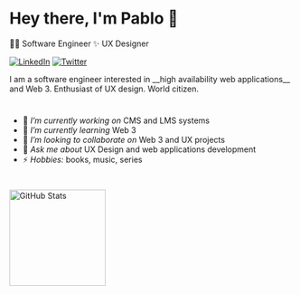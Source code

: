 <h1> Hey there, I'm Pablo 👋</h1>

<p>🧑‍💻 Software Engineer ✨ UX Designer</p>

<p align="left">

<a href="https://linkedin.com/in/thasipablo/"><img alt="LinkedIn" src="https://img.shields.io/badge/-thasipablo-0075b5?style=flat&logo=Linkedin&logoColor=white&link=https://www.linkedin.com/in/thasipablo/"></a>
<a href="https://twitter.com/thasipablo_"><img alt="Twitter" src="https://img.shields.io/badge/-@thasipablo_-08a0e9?style=flat&logo=twitter&logoColor=white&link=https://twitter.com/thasipablo_"></a>
</p>

<p align="left">  I am a software engineer interested in __high availability web applications__ and Web 3. Enthusiast of UX design. World citizen. 
</p>

<h1></h1>

- 🔭 _I’m currently working on_ CMS and LMS systems
- 🌱 _I’m currently learning_ Web 3
- 👯 _I’m looking to collaborate on_ Web 3 and UX projects
- 💬 _Ask me about_ UX Design and web applications development
- ⚡ _Hobbies:_ books, music, series

<h1></h1>
<img height="170px" align="left" src="https://github-readme-streak-stats.herokuapp.com/?user=thasipablo" alt="GitHub Stats" /> <br/><br/>


<!--
**thasipablo/thasipablo** is a ✨ _special_ ✨ repository because its `README.md` (this file) appears on your GitHub profile.

Here are some ideas to get you started:

- 🔭 I’m currently working on ...
- 🌱 I’m currently learning ...
- 👯 I’m looking to collaborate on ...
- 🤔 I’m looking for help with ...
- 💬 Ask me about ...
- 📫 How to reach me: ...
- 😄 Pronouns: ...
- ⚡ Fun fact: ...
-->
